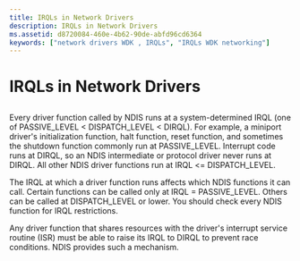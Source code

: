 ```yaml
---
title: IRQLs in Network Drivers
description: IRQLs in Network Drivers
ms.assetid: d8720084-460e-4b62-90de-abfd96cd6364
keywords: ["network drivers WDK , IRQLs", "IRQLs WDK networking"]
---
```


# IRQLs in Network Drivers


## <a href="" id="ddk-irqls-ng"></a>


Every driver function called by NDIS runs at a system-determined IRQL (one of PASSIVE\_LEVEL &lt; DISPATCH\_LEVEL &lt; DIRQL). For example, a miniport driver's initialization function, halt function, reset function, and sometimes the shutdown function commonly run at PASSIVE\_LEVEL. Interrupt code runs at DIRQL, so an NDIS intermediate or protocol driver never runs at DIRQL. All other NDIS driver functions run at IRQL &lt;= DISPATCH\_LEVEL.

The IRQL at which a driver function runs affects which NDIS functions it can call. Certain functions can be called only at IRQL = PASSIVE\_LEVEL. Others can be called at DISPATCH\_LEVEL or lower. You should check every NDIS function for IRQL restrictions.

Any driver function that shares resources with the driver's interrupt service routine (ISR) must be able to raise its IRQL to DIRQL to prevent race conditions. NDIS provides such a mechanism.

 

 





